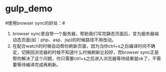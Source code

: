 # gulp_demo

#使用browser sync的好处：#

  1.  browser sync里自带一个服务器，帮助我们写完静态页面后，变为服务器端动态页面(如：php、asp、jsp)的时候路径不用改动。
  2.  在配合watch的时候自动帮你刷新页面，因为当你ctrl+s之后编译时间不确定，切换回浏览器的时候不知道什么时候刷新比较好，而browser sync正是帮你解决了这个问题，你只需要ctrl+s之后进入浏览器等待结果就ok了，不需要等待编译完成再刷新。
